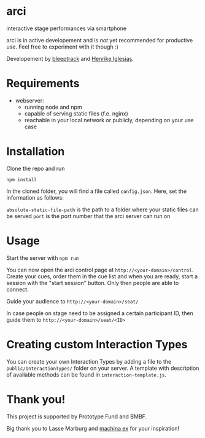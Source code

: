 # arci
interactive stage performances via smartphone

arci is in active developement and is _not_ yet recommended for productive use. Feel free to experiment with it though :)

Developement by [bleeptrack](https://www.bleeptrack.de) and [Henrike Iglesias](https://www.instagram.com/henrikeiglesiasinsta).

# Requirements

- webserver:
  - running node and npm
  - capable of serving static files (f.e. nginx)
  - reachable in your local network or publicly, depending on your use case

# Installation

Clone the repo and run

```npm install```



In the cloned folder, you will find a file called ```config.json```. Here, set the information as follows:

```absolute-static-file-path``` is the path to a folder where your static files can be served
```port``` is the port number that the arci server can run on

# Usage

Start the server with ```npm run```

You can now open the arci control page at ```http://<your-domain>/control```.
Create your cues, order them in the cue list and when you are ready, start a session with the "start session" button. Only then people are able to connect.

Guide your audience to ```http://<your-domain>/seat/```

In case people on stage need to be assigned a certain participant ID, then guide them to ```http://<your-domain>/seat/<ID>```

# Creating custom Interaction Types

You can create your own Interaction Types by adding a file to the ```public/InteractionTypes/``` folder on your server. A template with description of available methods can be found in ```interaction-template.js```.

# Thank you!

This project is supported by Prototype Fund and BMBF.

Big thank you to Lasse Marburg and [machina ex](https://machinaex.org/) for your inspiration!
